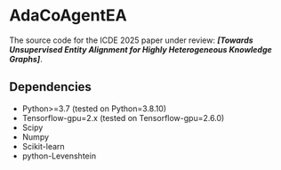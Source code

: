 # AdaCoAgentEA
The source code for the ICDE 2025 paper under review: ***[Towards Unsupervised Entity Alignment for Highly Heterogeneous Knowledge Graphs]***.

## Dependencies

* Python>=3.7 (tested on Python=3.8.10)
* Tensorflow-gpu=2.x (tested on Tensorflow-gpu=2.6.0)
* Scipy
* Numpy
* Scikit-learn
* python-Levenshtein
